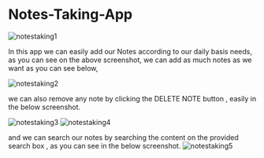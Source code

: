 # Notes-Taking-App

![notestaking1](https://user-images.githubusercontent.com/91718893/168847687-04668a26-887a-4b58-914f-e46a6e6a9327.png)

In this app we can easily add our Notes according to our daily basis needs, as you can see on the above screenshot, we can add as much notes as we want as you can see below,

![notestaking2](https://user-images.githubusercontent.com/91718893/168847902-903731b3-8e37-4b21-8dcc-8537de9e9b1b.png)


we can also remove any note by clicking the DELETE NOTE button , easily in the below screenshot.

![notestaking3](https://user-images.githubusercontent.com/91718893/168848065-86c44679-138f-470a-b6a5-f4f136a1f8ad.png)
![notestaking4](https://user-images.githubusercontent.com/91718893/168848138-aff4711f-e698-4224-93e8-34122cccef67.png)


and we can search our notes by searching the content on the provided search box , as you can see in the below screenshot.
![notestaking5](https://user-images.githubusercontent.com/91718893/168848314-7c50b5e0-c405-4f07-acbb-522296b93271.png)
